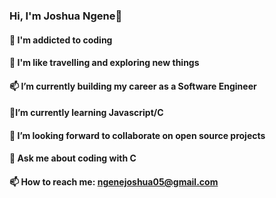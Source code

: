 ### Hi, I'm Joshua Ngene👋


#### 👀 I'm addicted to coding
#### 👀 I'm like travelling and exploring new things
#### 📫 I’m currently building my career as a Software Engineer
#### 🌱I’m currently learning Javascript/C
#### 👯 I’m looking forward to collaborate on open source projects
#### 💬 Ask me about coding with C
#### 📫 How to reach me: ngenejoshua05@gmail.com


